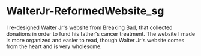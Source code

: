 # WalterJr-ReformedWebsite_sg
I re-designed Walter Jr's website from Breaking Bad, that collected donations in order to fund his father's cancer treatment. The website I made is more organized and easier to read, though Walter Jr's website comes from the heart and is very wholesome.
